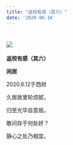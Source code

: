 ```yaml
---
title: "返校有感（其六）"
date: '2020-06-16'
---
```

  #  ![](/images/heshui.jpg)
  **返校有感（其六）**
  
  **闲居**
  
2020.6.12于西财

久居故里轮烦腻，

归至光华自意居。

敢问存于何处好？

静心之处乃相宜。

